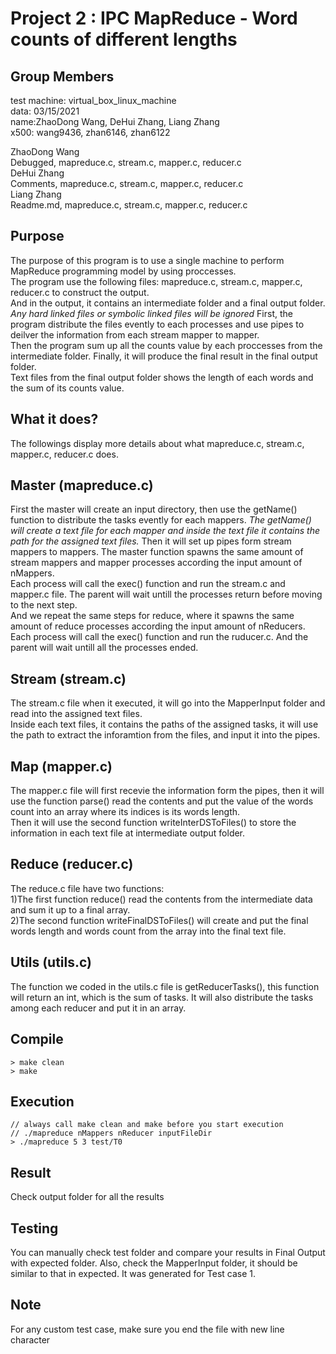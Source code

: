 # Project 2 : IPC MapReduce - Word counts of different lengths

## Group Members
test machine: virtual_box_linux_machine  
data: 03/15/2021  
name:ZhaoDong Wang, DeHui Zhang, Liang Zhang  
x500: wang9436, zhan6146, zhan6122  

ZhaoDong Wang  
Debugged, mapreduce.c, stream.c, mapper.c, reducer.c  
DeHui Zhang  
Comments, mapreduce.c, stream.c, mapper.c, reducer.c  
Liang Zhang  
Readme.md, mapreduce.c, stream.c, mapper.c, reducer.c  
## Purpose
The purpose of this program is to use a single machine to perform MapReduce programming model by using proccesses.  
The program use the following files: mapreduce.c, stream.c, mapper.c, reducer.c to construct the output.  
And in the  output, it contains an intermediate folder and a final output folder.  
*Any hard linked files or symbolic linked files will be ignored*
First, the program distribute the files evently to each processes and use pipes to deilver the information from each stream mapper to mapper.  
Then the program sum up all the counts value by each proccesses from the intermediate folder. Finally, it will produce the final result in the final output folder.  
Text files from the final output folder shows the length of each words and the sum of its counts value. 
## What it does?
The followings display more details about what mapreduce.c, stream.c, mapper.c, reducer.c does.  

## Master  (mapreduce.c)
First the master will create an input directory, then use the getName() function to distribute the tasks evently for each mappers.
*The getName() will create a text file for each mapper and inside the text file it contains the path for the assigned text files.*
Then it will set up pipes form stream mappers to mappers.
The master function spawns the same amount of stream mappers and mapper processes according the input amount of nMappers.  
Each process will call the exec() function and run the stream.c and mapper.c file. The parent will wait untill the processes return before moving to the next step.  
And we repeat the same steps for reduce, where it spawns the same amount of reduce processes according the input amount of nReducers.  
Each process will call the exec() function and run the ruducer.c. And the parent will wait untill all the processes ended.  

## Stream (stream.c)
The stream.c file when it executed, it will go into the MapperInput folder and read into the assigned text files.  
Inside each text files, it contains the paths of the assigned tasks, it will use the path to extract the inforamtion from the files, and input it into the pipes.

## Map  (mapper.c)
The mapper.c file will first recevie the information form the pipes, then it will use the function parse() read the contents and put the value of the words count into an array where its indices is its words length.  
Then it will use the second function writeInterDSToFiles() to store the information in each text file at intermediate output folder.

## Reduce  (reducer.c)
The reduce.c file have two functions:  
	1)The first function reduce() read the contents from the intermediate data and sum it up to a final array.  
	2)The second function  writeFinalDSToFiles() will create and put the final words length and words count from the array into the final text file.

## Utils (utils.c)
The function we coded in the utils.c file is getReducerTasks(), this function will return an int, which is the sum of tasks. It will also distribute the tasks among each reducer and put it in an array.

## Compile
	> make clean
	> make
	
## Execution
	// always call make clean and make before you start execution
	// ./mapreduce nMappers nReducer inputFileDir
	> ./mapreduce 5 3 test/T0

## Result
Check output folder for all the results

## Testing
You can manually check test folder and compare your results in
Final Output with expected folder.
Also, check the MapperInput folder, it should be similar to 
that in expected. It was generated for Test case 1.

## Note
For any custom test case, make sure you end the file with new line character
	

